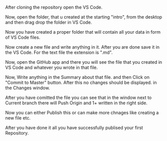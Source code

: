 After cloning the repository open the VS Code.

Now, open the folder, that u created at the starting "intro", from the desktop and then drag drop the folder in VS Code.

Now you have created a proper folder that will contain all your data in form of VS Code files.

Now create a new file and write anything in it. After you are done save it in the VS Code.
For the text file the extension is ".md".

Now, open the GitHub app and there you will see the file that you created in VS Code and whatever you wrote in that file.

Now, Write anything in the Summary about that file. and then Click on "Commit to Master" button. After this no changes should be displayed. in the Changes window.

After you have comitted the file you can see that in the window next to Current branch there will Push Origin and 1+ written in the right side.

Now you can either Publish this or can make more chnages like creating a new file etc.

After you have done it all you have successfully publised your first Repository.